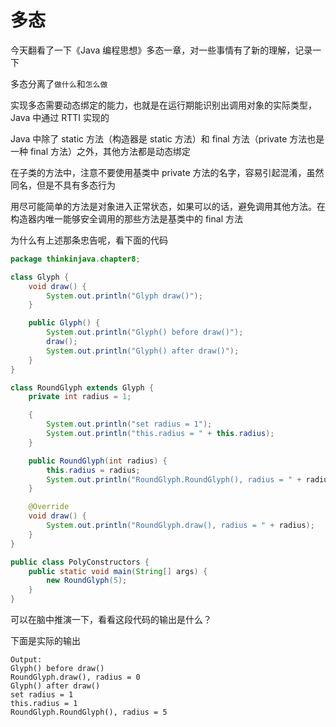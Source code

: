 # 多态

今天翻看了一下《Java 编程思想》多态一章，对一些事情有了新的理解，记录一下

多态分离了`做什么`和`怎么做`

实现多态需要动态绑定的能力，也就是在运行期能识别出调用对象的实际类型，Java 中通过 RTTI 实现的

Java 中除了 static 方法（构造器是 static 方法）和 final 方法（private 方法也是一种 final 方法）之外，其他方法都是动态绑定

在子类的方法中，注意不要使用基类中 private 方法的名字，容易引起混淆，虽然同名，但是不具有多态行为

用尽可能简单的方法是对象进入正常状态，如果可以的话，避免调用其他方法。在构造器内唯一能够安全调用的那些方法是基类中的 final 方法

为什么有上述那条忠告呢，看下面的代码

```java
package thinkinjava.chapter8;

class Glyph {
    void draw() {
        System.out.println("Glyph draw()");
    }

    public Glyph() {
        System.out.println("Glyph() before draw()");
        draw();
        System.out.println("Glyph() after draw()");
    }
}

class RoundGlyph extends Glyph {
    private int radius = 1;

    {
        System.out.println("set radius = 1");
        System.out.println("this.radius = " + this.radius);
    }

    public RoundGlyph(int radius) {
        this.radius = radius;
        System.out.println("RoundGlyph.RoundGlyph(), radius = " + radius);
    }

    @Override
    void draw() {
        System.out.println("RoundGlyph.draw(), radius = " + radius);
    }
}

public class PolyConstructors {
    public static void main(String[] args) {
        new RoundGlyph(5);
    }
}
```

可以在脑中推演一下，看看这段代码的输出是什么？

下面是实际的输出

```
Output:
Glyph() before draw()
RoundGlyph.draw(), radius = 0
Glyph() after draw()
set radius = 1
this.radius = 1
RoundGlyph.RoundGlyph(), radius = 5
```
